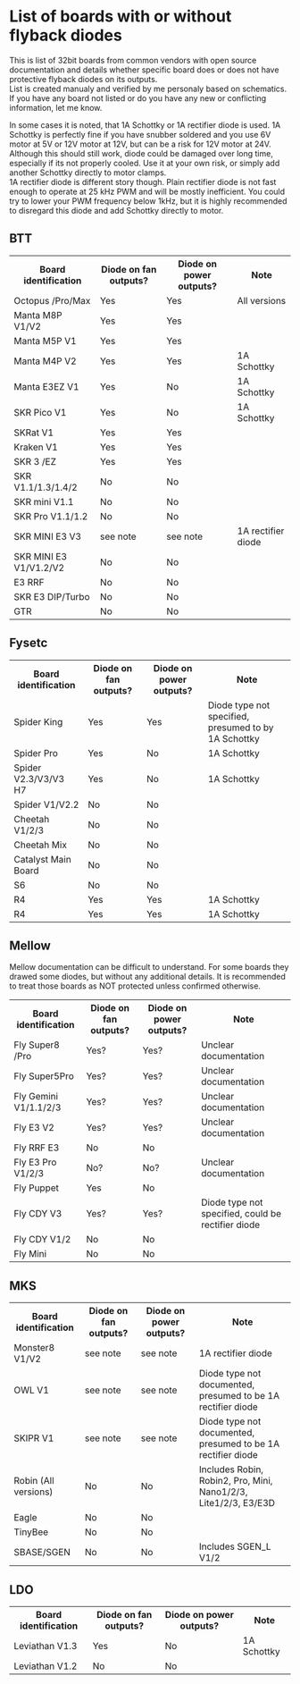 # List of boards with or without flyback diodes
This is list of 32bit boards from common vendors with open source documentation and details whether specific board does or does not have protective flyback diodes on its outputs.  
List is created manualy and verified by me personaly based on schematics. If you have any board not listed or do you have any new or conflicting information, let me know.  
  
In some cases it is noted, that 1A Schottky or 1A rectifier diode is used. 1A Schottky is perfectly fine if you have snubber soldered and you use 6V motor at 5V or 12V motor at 12V, but can be a risk for 12V motor at 24V. 
Although this should still work, diode could be damaged over long time, especially if its not properly cooled. Use it at your own risk, or simply add another Schottky directly to motor clamps.  
1A rectifier diode is different story though. Plain rectifier diode is not fast enough to operate at 25 kHz PWM and will be mostly inefficient. You could try to lower your PWM frequency below 1kHz, but it is highly recommended to disregard this diode and add Schottky directly to motor.
  
## BTT
<table>
  <tr>
    <th>Board identification</th>
    <th>Diode on fan outputs?</th>
    <th>Diode on power outputs?</th>
    <th>Note</th>
  </tr>
  <tr>
    <td>Octopus /Pro/Max</td>
    <td>Yes</td>
    <td>Yes</td>
    <td>All versions</td>
  </tr>
  <tr>
    <td>Manta M8P V1/V2</td>
    <td>Yes</td>
    <td>Yes</td>
    <td></td>
  </tr>
  <tr>
    <td>Manta M5P V1</td>
    <td>Yes</td>
    <td>Yes</td>
    <td></td>
  </tr>
    <tr>
    <td>Manta M4P V2</td>
    <td>Yes</td>
    <td>Yes</td>
    <td>1A Schottky</td>
  </tr>
  <tr>
    <td>Manta E3EZ V1</td>
    <td>Yes</td>
    <td>No</td>
    <td>1A Schottky</td>
  </tr>
  <tr>
    <td>SKR Pico V1</td>
    <td>Yes</td>
    <td>No</td>
    <td>1A Schottky</td>
  </tr>
  <tr>
    <td>SKRat V1</td>
    <td>Yes</td>
    <td>Yes</td>
    <td></td>
  </tr>
  <tr>
    <td>Kraken V1</td>
    <td>Yes</td>
    <td>Yes</td>
    <td></td>
  </tr>
  <tr>
    <td>SKR 3 /EZ</td>
    <td>Yes</td>
    <td>Yes</td>
    <td></td>
  </tr>
  <tr>
    <td>SKR V1.1/1.3/1.4/2</td>
    <td>No</td>
    <td>No</td>
    <td></td>
  </tr>
  <tr>
    <td>SKR mini V1.1</td>
    <td>No</td>
    <td>No</td>
    <td></td>
  </tr>
  <tr>
    <td>SKR Pro V1.1/1.2</td>
    <td>No</td>
    <td>No</td>
    <td></td>
  </tr>
  <tr>
    <td>SKR MINI E3 V3</td>
    <td>see note</td>
    <td>see note</td>
    <td>1A rectifier diode</td>
  </tr>
  <tr>
    <td>SKR MINI E3 V1/V1.2/V2</td>
    <td>No</td>
    <td>No</td>
    <td></td>
  </tr>
  <tr>
    <td>E3 RRF</td>
    <td>No</td>
    <td>No</td>
    <td></td>
  </tr>
  <tr>
    <td>SKR E3 DIP/Turbo</td>
    <td>No</td>
    <td>No</td>
    <td></td>
  </tr>
  <tr>
    <td>GTR</td>
    <td>No</td>
    <td>No</td>
    <td></td>
  </tr>
</table>

## Fysetc
<table>
  <tr>
    <th>Board identification</th>
    <th>Diode on fan outputs?</th>
    <th>Diode on power outputs?</th>
    <th>Note</th>
  </tr>
  <tr>
    <td>Spider King</td>
    <td>Yes</td>
    <td>Yes</td>
    <td>Diode type not specified, presumed to by 1A Schottky</td>
  </tr>
  <tr>
    <td>Spider Pro</td>
    <td>Yes</td>
    <td>No</td>
    <td>1A Schottky</td>
  </tr>
  <tr>
    <td>Spider V2.3/V3/V3 H7</td>
    <td>Yes</td>
    <td>No</td>
    <td>1A Schottky</td>
  </tr>
  <tr>
    <td>Spider V1/V2.2</td>
    <td>No</td>
    <td>No</td>
    <td></td>
  </tr>
  <tr>
    <td>Cheetah V1/2/3</td>
    <td>No</td>
    <td>No</td>
    <td></td>
  </tr>
  <tr>
    <td>Cheetah Mix</td>
    <td>No</td>
    <td>No</td>
    <td></td>
  </tr>
  <tr>
    <td>Catalyst Main Board</td>
    <td>No</td>
    <td>No</td>
    <td></td>
  </tr>
  <tr>
    <td>S6</td>
    <td>No</td>
    <td>No</td>
    <td></td>
  </tr>
  <tr>
    <td>R4</td>
    <td>Yes</td>
    <td>Yes</td>
    <td>1A Schottky</td>
  </tr> 
  <tr>
    <td>R4</td>
    <td>Yes</td>
    <td>Yes</td>
    <td>1A Schottky</td>
  </tr> 
</table>

## Mellow
Mellow documentation can be difficult to understand. For some boards they drawed some diodes, but without any additional details. It is recommended to treat those boards as NOT protected unless confirmed otherwise.
<table>
  <tr>
    <th>Board identification</th>
    <th>Diode on fan outputs?</th>
    <th>Diode on power outputs?</th>
    <th>Note</th>
  </tr>
  <tr>
    <td>Fly Super8 /Pro</td>
    <td>Yes?</td>
    <td>Yes?</td>
    <td>Unclear documentation</td>
  </tr>
  <tr>
    <td>Fly Super5Pro</td>
    <td>Yes?</td>
    <td>Yes?</td>
    <td>Unclear documentation</td>
  </tr>
  <tr>
    <td>Fly Gemini V1/1.1/2/3</td>
    <td>Yes?</td>
    <td>Yes?</td>
    <td>Unclear documentation</td>
  </tr>
  <tr>
    <td>Fly E3 V2</td>
    <td>Yes?</td>
    <td>Yes?</td>
    <td>Unclear documentation</td>
  </tr>
  <tr>
    <td>Fly RRF E3</td>
    <td>No</td>
    <td>No</td>
    <td></td>
  </tr>
  <tr>
    <td>Fly E3 Pro V1/2/3</td>
    <td>No?</td>
    <td>No?</td>
    <td>Unclear documentation</td>
  </tr>
  <tr>
    <td>Fly Puppet</td>
    <td>Yes</td>
    <td>No</td>
    <td></td>
  </tr>
  <tr>
    <td>Fly CDY V3</td>
    <td>Yes?</td>
    <td>Yes?</td>
    <td>Diode type not specified, could be rectifier diode</td>
  </tr>
  <tr>
    <td>Fly CDY V1/2</td>
    <td>No</td>
    <td>No</td>
    <td></td>
  </tr>
  <tr>
    <td>Fly Mini</td>
    <td>No</td>
    <td>No</td>
    <td></td>
  </tr>
</table>

## MKS
<table>
  <tr>
    <th>Board identification</th>
    <th>Diode on fan outputs?</th>
    <th>Diode on power outputs?</th>
    <th>Note</th>
  </tr>
  <tr>
    <td>Monster8 V1/V2</td>
    <td>see note</td>
    <td>see note</td>
    <td>1A rectifier diode</td>
  </tr>
  <tr>
    <td>OWL V1</td>
    <td>see note</td>
    <td>see note</td>
    <td>Diode type not documented, presumed to be 1A rectifier diode</td>
  </tr>
  <tr>
    <td>SKIPR V1</td>
    <td>see note</td>
    <td>see note</td>
    <td>Diode type not documented, presumed to be 1A rectifier diode</td>
  </tr>
  <tr>
    <td>Robin (All versions)</td>
    <td>No</td>
    <td>No</td>
    <td>Includes Robin, Robin2, Pro, Mini, Nano1/2/3, Lite1/2/3, E3/E3D</td>
  </tr>
  <tr>
    <td>Eagle</td>
    <td>No</td>
    <td>No</td>
    <td></td>
  </tr>
  <tr>
    <td>TinyBee</td>
    <td>No</td>
    <td>No</td>
    <td></td>
  </tr>
    <tr>
    <td>SBASE/SGEN</td>
    <td>No</td>
    <td>No</td>
    <td>Includes SGEN_L V1/2 </td>
  </tr>

</table>

## LDO
<table>
  <tr>
    <th>Board identification</th>
    <th>Diode on fan outputs?</th>
    <th>Diode on power outputs?</th>
    <th>Note</th>
  </tr>
  <tr>
    <td>Leviathan V1.3</td>
    <td>Yes</td>
    <td>No</td>
    <td>1A Schottky</td>
  </tr>
  <tr>
    <td>Leviathan V1.2</td>
    <td>No</td>
    <td>No</td>
    <td></td>
  </tr>
</table>


</table>
